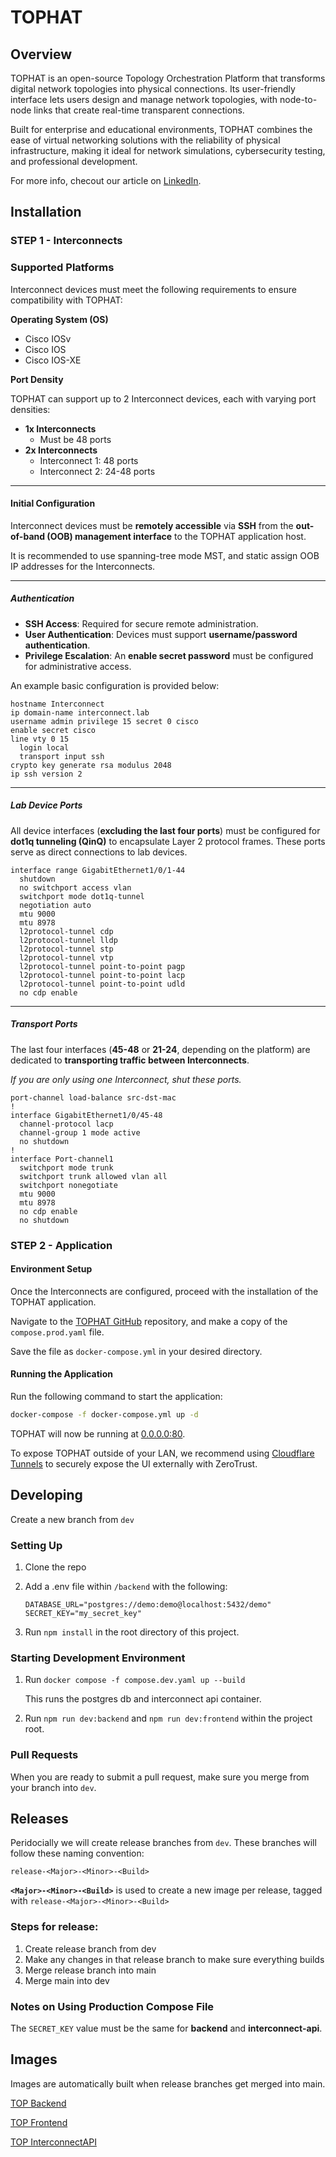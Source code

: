 # TOPHAT

## Overview

TOPHAT is an open-source Topology Orchestration Platform that transforms digital network topologies into physical connections. Its user-friendly interface lets users design and manage network topologies, with node-to-node links that create real-time transparent connections. 

Built for enterprise and educational environments, TOPHAT combines the ease of virtual networking solutions with the reliability of physical infrastructure, making it ideal for network simulations, cybersecurity testing, and professional development. 

For more info, checout our article on [LinkedIn](https://www.linkedin.com/pulse/tophat-topology-orchestration-platform-adam-spera-rx08e/).

## Installation

### STEP 1 - Interconnects

### Supported Platforms
Interconnect devices must meet the following requirements to ensure compatibility with TOPHAT:

**Operating System (OS)**

  - Cisco IOSv
  - Cisco IOS
  - Cisco IOS-XE

**Port Density**

TOPHAT can support up to 2 Interconnect devices, each with varying port densities:

  - **1x Interconnects**
      - Must be 48 ports
  - **2x Interconnects**
      - Interconnect 1: 48 ports
      - Interconnect 2: 24-48 ports

---

#### Initial Configuration

Interconnect devices must be **remotely accessible** via **SSH** from the **out-of-band (OOB) management interface** to the TOPHAT application host.

It is recommended to use spanning-tree mode MST, and static assign OOB IP addresses for the Interconnects.

---

##### Authentication

- **SSH Access**: Required for secure remote administration.
- **User Authentication**: Devices must support **username/password authentication**.
- **Privilege Escalation**: An **enable secret password** must be configured for administrative access.

An example basic configuration is provided below:

```
hostname Interconnect
ip domain-name interconnect.lab
username admin privilege 15 secret 0 cisco
enable secret cisco
line vty 0 15
  login local
  transport input ssh
crypto key generate rsa modulus 2048
ip ssh version 2
```

---

##### Lab Device Ports

All device interfaces (**excluding the last four ports**) must be configured for **dot1q tunneling (QinQ)** to encapsulate Layer 2 protocol frames. These ports serve as direct connections to lab devices.

```
interface range GigabitEthernet1/0/1-44
  shutdown
  no switchport access vlan
  switchport mode dot1q-tunnel
  negotiation auto
  mtu 9000
  mtu 8978
  l2protocol-tunnel cdp
  l2protocol-tunnel lldp
  l2protocol-tunnel stp
  l2protocol-tunnel vtp
  l2protocol-tunnel point-to-point pagp
  l2protocol-tunnel point-to-point lacp
  l2protocol-tunnel point-to-point udld
  no cdp enable
```

---

##### Transport Ports

The last four interfaces (**45-48** or **21-24**, depending on the platform) are dedicated to **transporting traffic between Interconnects**.

*If you are only using one Interconnect, shut these ports.*

```
port-channel load-balance src-dst-mac
!
interface GigabitEthernet1/0/45-48
  channel-protocol lacp
  channel-group 1 mode active
  no shutdown
!
interface Port-channel1
  switchport mode trunk
  switchport trunk allowed vlan all
  switchport nonegotiate
  mtu 9000
  mtu 8978
  no cdp enable
  no shutdown
```

### STEP 2 - Application

#### Environment Setup

Once the Interconnects are configured, proceed with the installation of the TOPHAT application.

Navigate to the [TOPHAT GitHub](https://github.com/breyr/TOPHAT/blob/main/compose.prod.yaml) repository, and make a copy of the `compose.prod.yaml` file.

Save the file as `docker-compose.yml` in your desired directory.

#### Running the Application

Run the following command to start the application:

```sh
docker-compose -f docker-compose.yml up -d
```

TOPHAT will now be running at [0.0.0.0:80](0.0.0.0:80).

To expose TOPHAT outside of your LAN, we recommend using [Cloudflare Tunnels](https://developers.cloudflare.com/cloudflare-one/connections/connect-networks/) to securely expose the UI externally with ZeroTrust.

## Developing

Create a new branch from `dev`

### Setting Up

1. Clone the repo
2. Add a .env file within `/backend` with the following:
   
   ```
   DATABASE_URL="postgres://demo:demo@localhost:5432/demo"
   SECRET_KEY="my_secret_key"
   ```
3. Run `npm install` in the root directory of this project.
  
### Starting Development Environment

1. Run `docker compose -f compose.dev.yaml up --build`

   This runs the postgres db and interconnect api container.
   
2. Run `npm run dev:backend` and `npm run dev:frontend` within the project root.

### Pull Requests

When you are ready to submit a pull request, make sure you merge from your branch into `dev`.

## Releases

Peridocially we will create release branches from `dev`. These branches will follow these naming convention:

`release-<Major>-<Minor>-<Build>`

**`<Major>-<Minor>-<Build>`** is used to create a new image per release, tagged with `release-<Major>-<Minor>-<Build>`

### Steps for release:

1. Create release branch from dev
2. Make any changes in that release branch to make sure everything builds
3. Merge release branch into main
4. Merge main into dev

### Notes on Using Production Compose File

The `SECRET_KEY` value must be the same for **backend** and **interconnect-api**.

## Images

Images are automatically built when release branches get merged into main.

[TOP Backend](https://hub.docker.com/r/breyr/top-backend)

[TOP Frontend](https://hub.docker.com/r/breyr/top-frontend)

[TOP InterconnectAPI](https://hub.docker.com/r/breyr/top-interconnectapi)
